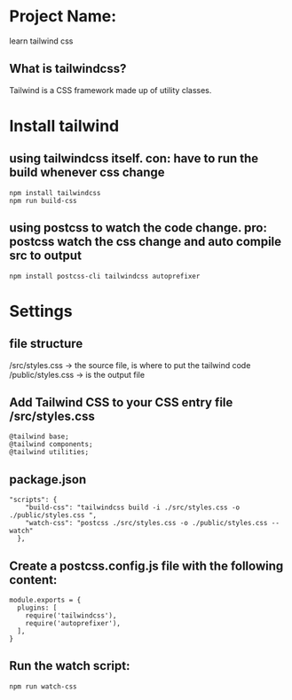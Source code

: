 
# Project Name:
learn tailwind css
## What is tailwindcss?
Tailwind is a CSS framework made up of utility classes.
# Install tailwind
## using tailwindcss itself. con: have to run the build whenever css change 
```
npm install tailwindcss
npm run build-css
```

## using postcss to watch the code change. pro: postcss watch the css change and auto compile src to output
```
npm install postcss-cli tailwindcss autoprefixer

```

# Settings
## file structure
/src/styles.css -> the source file, is where to put the tailwind code
/public/styles.css -> is the output file

## Add Tailwind CSS to your CSS entry file /src/styles.css
```
@tailwind base;
@tailwind components;
@tailwind utilities;
```

## package.json
```
"scripts": {
    "build-css": "tailwindcss build -i ./src/styles.css -o ./public/styles.css ",
    "watch-css": "postcss ./src/styles.css -o ./public/styles.css --watch"
  },

```

## Create a postcss.config.js file with the following content:
```
module.exports = {
  plugins: [
    require('tailwindcss'),
    require('autoprefixer'),
  ],
}
```

## Run the watch script:

```
npm run watch-css
```
